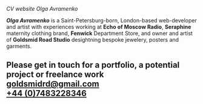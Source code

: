 *CV website Olga Avramenko*

***Olga Avramenko*** is a Saint-Petersburg-born, London-based web-developer and artist with experiences working at **Echo of Moscow Radio**, **Seraphine** maternity clothing brand, **Fenwick** Department Store, and owner and artist of **Goldsmid Road Studio** desightning bespoke jewelery, posters and garments.



Please get in touch for a portfolio, a potential project or freelance work\
<goldsmidrd@gmail.com>\
[+44 (0)7483228346](tel:+447483228346)
--------------------------------------------------------------------------------------------------------------------------------------------------
